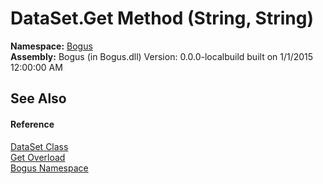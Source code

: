 # DataSet.Get Method (String, String)
 

**Namespace:**&nbsp;<a href="N_Bogus">Bogus</a><br />**Assembly:**&nbsp;Bogus (in Bogus.dll) Version: 0.0.0-localbuild built on 1/1/2015 12:00:00 AM

## See Also


#### Reference
<a href="T_Bogus_DataSet">DataSet Class</a><br /><a href="Overload_Bogus_DataSet_Get">Get Overload</a><br /><a href="N_Bogus">Bogus Namespace</a><br />